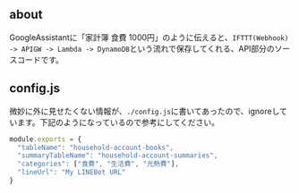 ## about
GoogleAssistantに「家計簿 食費 1000円」のように伝えると、`IFTTT(Webhook) -> APIGW -> Lambda -> DynamoDB`という流れで保存してくれる、API部分のソースコードです。

## config.js
微妙に外に見せたくない情報が、`./config.js`に書いてあったので、ignoreしています。下記のようになっているので参考にしてください。

```javascript:config.js
module.exports = {
  "tableName": "household-account-books",
  "summaryTableName": "household-account-summaries",
  "categories": ["食費", "生活費", "光熱費"],
  "lineUrl": "My LINEBot URL"
}
```
